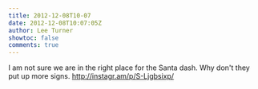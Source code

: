 ```yaml
---
title: 2012-12-08T10-07
date: 2012-12-08T10:07:05Z
author: Lee Turner
showtoc: false
comments: true
---
```


I am not sure we are in the right place for the Santa dash. Why don't they put up more signs. http://instagr.am/p/S-Ljgbsixp/

